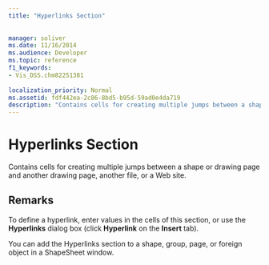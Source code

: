 ```yaml
---
title: "Hyperlinks Section"
 
 
manager: soliver
ms.date: 11/16/2014
ms.audience: Developer
ms.topic: reference
f1_keywords:
- Vis_DSS.chm82251381
 
localization_priority: Normal
ms.assetid: fdf442ea-2c86-8bd5-b95d-59ad0e4da719
description: "Contains cells for creating multiple jumps between a shape or drawing page and another drawing page, another file, or a Web site."
---
```


# Hyperlinks Section

Contains cells for creating multiple jumps between a shape or drawing page and another drawing page, another file, or a Web site.
  
## Remarks

To define a hyperlink, enter values in the cells of this section, or use the **Hyperlinks** dialog box (click **Hyperlink** on the **Insert** tab). 
  
You can add the Hyperlinks section to a shape, group, page, or foreign object in a ShapeSheet window.
  

